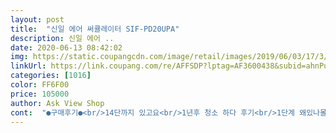 ```yaml
---
layout: post 
title:  "신일 에어 써큘레이터 SIF-PD20UPA" 
description: 신일 에어 ..
date: 2020-06-13 08:42:02 
img: https://static.coupangcdn.com/image/retail/images/2019/06/03/17/3/c11d3a3f-5704-4518-8028-a7bb38165d4f.jpg 
linkUrl: https://link.coupang.com/re/AFFSDP?lptag=AF3600438&subid=ahnPublicAsk&pageKey=232989432&itemId=740061187&vendorItemId=4868810630&traceid=V0-113-a3fac8d2ec5e0e1d 
categories: [1016] 
color: FF6F00 
price: 105000 
author: Ask View Shop 
cont:  "●구매후기●<br/>14단까지 있고요<br/>1년후 청소 하다 후기<br/>1단계 왜있나몰라요<br/>2단계 좀돌아요<br/>360도 회전에 죄우위아래로넘맘에들어요<br/>3단계 션함<br/>4단계 더션함<br/>as센타 저나하니 저 볼트부분이 헐겁다고 메니큐어 바르라고 하시네요 헉 저부분 조립하려 넣으면 너트 빠지고 힘들게 넣고 나사 돌리려믄 또 너트 빠지네요  인내심 필요한 작업입니다<br/>LED창이라 이쁘고 눈에 확들어오고<br/>가격대비 완죤좋구요전기세 걱정없이 넘덥지않은날은 써큘하나만틀어도가능할것같아요<br/>고객센터와 여기저기 as센타 전화결과 이제품 잘안들어 오는거라 잘모른다고 하시고<br/>고정나사를 풀고 덮개 빼니 어디선가 너트가 튀어나옵니다<br/>그래서 주위에서 서큘레이터가 좋다고 했나봐요<br/>그리고 날개뺀다고 너트풀고 빼는데 너트는아니고 동그란도너츠 모양의 얇은 쇠가 떨어집니다<br/>넘이뻐서 인테리어용으로도 좋은것같아요<br/>단점은 너무 시끄러워서 암것도 몬하겠네요<br/>단점이 너무 커서 ㅜㅜ 안권하고 싶어요 친구들도 소리듣고 포기하네요<br/>대박이예요ㅋ<br/>더군다나 먼가 계속틀고있음 걸리는 소리? 탁탁 이런소리도 납니다<br/>덮개 부분 고정나사 아무리 꼽아도 안꼽힙니다 난감하게  조립하는데  한시간 넘게 씨름중... <br/>  <br/>디자인도 깜끔하니 내맘에 꼭 드네요<br/>리모콘도있어 편리하고ㅋ<br/>상하좌우 360도 다 돌아가 바람이 멀리까지 퍼지고<br/>성능부분이나 디자인이나 다 맘에 쏙 들어요<br/>수면풍은 낮잠자기 좋은바람이라 좋고<br/>시끄러워서 끄게 되네요<br/>쓰면 좋다기에 큰맘먹고 화이트 앤 블랙으로 골랐어요<br/>아 정말 시끄럽습니다<br/>아닌가다르게 배송이왔는데 앙증맏고 이쁘더라구요<br/>어디꺼냐 묻더라구요<br/>에어컨과 함께 트니 공기순환되서 집전체가 시원해지네요<br/>올여름 가게에놓으려고 쎠큘라이터하나장만하려<br/>완제품이라 좋았구요<br/>완죤시원하고 넘맘에들어요<br/>우선.<br/>선풍기랑 틀리게 조립도 없이 바로<br/>이거 사고는 티비볼땐 시끄러워끄고<br/>이거 정말 정상인가 싶네요<br/>이건머 작동 하기 힘드네요<br/>이게 신일 자체 제품이 아니라 다 유파코리아와 협약제품이라 신일센타에서도 유파로 보내는 제품이라고 하시네요<br/>이젠 선풍기는 베란다로 치워야할듯 싶네요.<br/>.<br/><br/>자리차지도하지않고 손님들이앙증맏고 이쁘고 완죤시원하다고<br/>자연풍은 딱 시원한 바람이라 더 좋네요<br/>작년까지 에어컨에 선풍기몇대를 돌렸는데 셔큘을 놓으니 한대로만충분할것같아요완죤좋아요ㅎ<br/>잘땐 시끄러워 끄고<br/>잘쓰겠습니당<br/>장점은 정말 바람 멀리까지 가요.<br/><br/>주위에서 서큘레이터가 넘 좋다하길래<br/>중요 <br/> -<br/> -<br/> -<br/>중요<br/>진작에 서큘레이터 살걸 그랬어요<br/>집에 선풍기는 있는데 서큘레이터를 거실 에어컨이랑<br/>첫 청소한다고 분해 하는데 <br/>청소후 재조립하는데 갑자기 떨어진 부품들 갈곳 잃고<br/>켜놓고 전화 받는데 기찻길이냐는 소리 들었습니다<br/>쿠팡검색하다 신일셔큘라이터가 가격대비좋은것갔아 하나장만했어요<br/>" 
---
```

